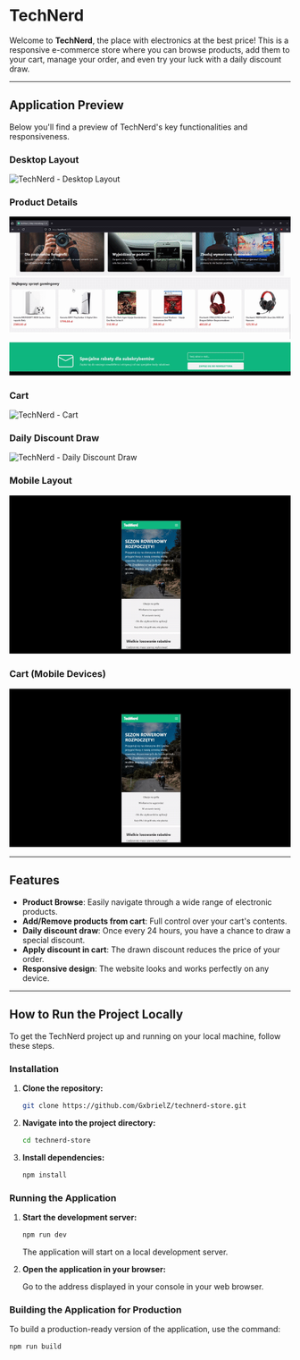 # TechNerd

Welcome to **TechNerd**, the place with electronics at the best price! This is a responsive e-commerce store where you can browse products, add them to your cart, manage your order, and even try your luck with a daily discount draw.

---

## Application Preview

Below you'll find a preview of TechNerd's key functionalities and responsiveness.

### Desktop Layout

![TechNerd - Desktop Layout](https://raw.githubusercontent.com/GxbrielZ/technerd-store/main/src/assets/preview/desktop-layout.gif)

### Product Details

![TechNerd - Szczegóły Produktu](https://raw.githubusercontent.com/GxbrielZ/technerd-store/main/src/assets/preview/product-details.gif)

### Cart

![TechNerd - Cart](https://raw.githubusercontent.com/GxbrielZ/technerd-store/main/src/assets/preview/cart.gif)

### Daily Discount Draw

![TechNerd - Daily Discount Draw](https://raw.githubusercontent.com/GxbrielZ/technerd-store/main/src/assets/preview/daily-discount.gif)

### Mobile Layout

![TechNerd - Mobile Layout](https://raw.githubusercontent.com/GxbrielZ/technerd-store/main/src/assets/preview/mobile-layout.gif)

### Cart (Mobile Devices)

![TechNerd - Cart (Mobile Devices)](https://raw.githubusercontent.com/GxbrielZ/technerd-store/main/src/assets/preview/mobile-cart.gif)

---

## Features

* **Product Browse**: Easily navigate through a wide range of electronic products.
* **Add/Remove products from cart**: Full control over your cart's contents.
* **Daily discount draw**: Once every 24 hours, you have a chance to draw a special discount.
* **Apply discount in cart**: The drawn discount reduces the price of your order.
* **Responsive design**: The website looks and works perfectly on any device.

---

## How to Run the Project Locally

To get the TechNerd project up and running on your local machine, follow these steps.

### Installation

1.  **Clone the repository:**

    ```bash
    git clone https://github.com/GxbrielZ/technerd-store.git
    ```

2.  **Navigate into the project directory:**

    ```bash
    cd technerd-store
    ```

3.  **Install dependencies:**

    ```bash
    npm install
    ```

### Running the Application

1.  **Start the development server:**

    ```bash
    npm run dev
    ```

    The application will start on a local development server.

2.  **Open the application in your browser:**

    Go to the address displayed in your console in your web browser.

### Building the Application for Production

To build a production-ready version of the application, use the command:

```bash
npm run build